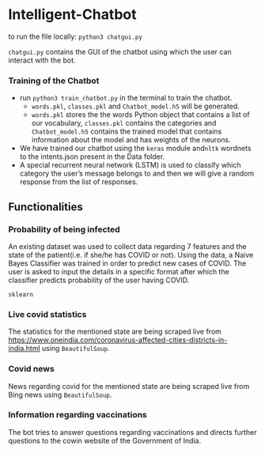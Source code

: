 # Intelligent-Chatbot
to run the file locally: `python3 chatgui.py` 

`chatgui.py` contains the GUI of the chatbot using which the user can interact with the bot. 

### Training of the Chatbot
- run `python3 train_chatbot.py` in the terminal to train the chatbot. 
    - `words.pkl`, `classes.pkl` and `Chatbot_model.h5` will be generated.
    - `words.pkl` stores the the words Python object that contains a list of our vocabulary, `classes.pkl` contains the categories and `Chatbot_model.h5` contains the trained model that contains information about the model and has weights of the neurons.
- We have trained our chatbot using the `keras` module and`nltk` wordnets to the intents.json present in the Data folder.  
- A special recurrent neural network (LSTM) is used to classify which category the user’s message belongs to and then we will give a random response from the list of responses.

## Functionalities
### Probability of being infected
An existing dataset was used to collect data regarding 7 features and the state of the patient(i.e. if she/he has COVID or not). Using the data, a Naive Bayes Classifier was trained in order to predict new cases of COVID. The user is asked to input the details in a specific format after which the classifier predicts probability of the user having COVID.

`sklearn`
### Live covid statistics
The statistics for the mentioned state are being scraped live from https://www.oneindia.com/coronavirus-affected-cities-districts-in-india.html using `BeautifulSoup`.

### Covid news
News regarding covid for the mentioned state are being scraped live from Bing news using `BeautifulSoup`.

### Information regarding vaccinations 
The bot tries to answer questions regarding vaccinations and directs further questions to the cowin website of the Government of India. 
